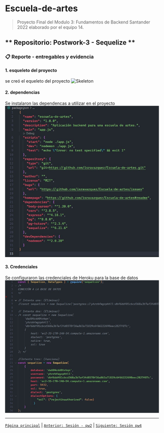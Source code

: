 # Escuela-de-artes

>Proyecto Final del Modulo 3: Fundamentos de Backend Santander 2022 elaborado por el equipo 14.

## ** Repositorio: Postwork-3 - Sequelize **

### 📋 Reporte - entregables y evidencia

#### 1. esqueleto del proyecto
se creó el equeleto del proyecto 
<img src="img/1Skeleton.jpg" alt="Skeleton" > 

#### 2. dependencias
Se instalaron las dependencas a utilizar en el proyecto
<img src="img/2.Dependencias.jpg" alt="planificacion" > 

#### 3. Credenciales
Se configuraron las credenciales de Heroku para la base de datos
<img src="img/3.Conexion_a_heroku.jpg" alt="mission" > 

-------
[`Página principal`](../../README.md) | [`Anterior: Sesión - pw2`](../pw2/README.md) | [`Siguiente: Sesión pw4`](../pw4/README.md)
